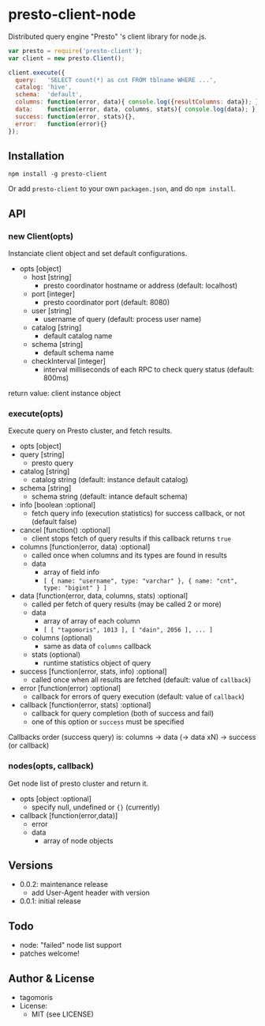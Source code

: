 # presto-client-node

Distributed query engine "Presto" 's client library for node.js.

```js
var presto = require('presto-client');
var client = new presto.Client();

client.execute({
  query:   'SELECT count(*) as cnt FROM tblname WHERE ...',
  catalog: 'hive',
  schema:  'default',
  columns: function(error, data){ console.log({resultColumns: data}); },
  data:    function(error, data, columns, stats){ console.log(data); },
  success: function(error, stats){},
  error:   function(error){}
});
```

## Installation

```
npm install -g presto-client
```

Or add `presto-client` to your own `packagen.json`, and do `npm install`.

## API

### new Client(opts)

Instanciate client object and set default configurations.

* opts [object]
  * host [string]
    * presto coordinator hostname or address (default: localhost)
  * port [integer]
    * presto coordinator port (default: 8080)
  * user [string]
    * username of query (default: process user name)
  * catalog [string]
    * default catalog name
  * schema [string]
    * default schema name
  * checkInterval [integer]
    * interval milliseconds of each RPC to check query status (default: 800ms)

return value: client instance object

### execute(opts)

Execute query on Presto cluster, and fetch results.

* opts [object]
 * query [string]
   * presto query
 * catalog [string]
   * catalog string (default: instance default catalog)
 * schema [string]
   * schema string (default: intance default schema)
 * info [boolean :optional]
   * fetch query info (execution statistics) for success callback, or not (default false)
 * cancel [function() :optional]
   * client stops fetch of query results if this callback returns `true`
 * columns [function(error, data) :optional]
   * called once when columns and its types are found in results
   * data
     * array of field info
     * `[ { name: "username", type: "varchar" }, { name: "cnt", type: "bigint" } ]`
 * data [function(error, data, columns, stats) :optional]
   * called per fetch of query results (may be called 2 or more)
   * data
     * array of array of each column
     * `[ [ "tagomoris", 1013 ], [ "dain", 2056 ], ... ]`
   * columns (optional)
     * same as data of `columns` callback
   * stats (optional)
     * runtime statistics object of query
 * success [function(error, stats, info) :optional]
   * called once when all results are fetched (default: value of `callback`)
 * error [function(error) :optional]
   * callback for errors of query execution (default: value of `callback`)
 * callback [function(error, stats) :optional]
   * callback for query completion (both of success and fail)
   * one of this option or `success` must be specified

Callbacks order (success query) is: columns -> data (-> data xN) -> success (or callback)

### nodes(opts, callback)

Get node list of presto cluster and return it.

* opts [object :optional]
  * specify null, undefined or `{}` (currently)
* callback [function(error,data)]
  * error
  * data
    * array of node objects

## Versions

* 0.0.2: maintenance release
  * add User-Agent header with version
* 0.0.1: initial release

## Todo

* node: "failed" node list support
* patches welcome!

## Author & License

* tagomoris
* License:
  * MIT (see LICENSE)
